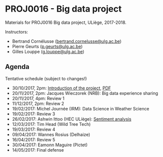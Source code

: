 # PROJ0016 - Big data project

Materials for PROJ0016 Big data project, ULiège, 2017-2018.

Instructors:
- Bertrand Cornélusse ([bertrand.cornelusse@ulg.ac.be](mailto:bertrand.cornelusse@ulg.ac.be))
- Pierre Geurts ([p.geurts@ulg.ac.be](mailto:p.geurts@ulg.ac.be))
- Gilles Louppe ([g.louppe@ulg.ac.be](mailto:g.louppe@ulg.ac.be))

## Agenda

Tentative schedule (subject to changes!)

- 30/10/2017, 2pm: [Introduction of the project](https://glouppe.github.io/proj0016-big-data-project/?p=lecture1.md), [PDF](https://glouppe.github.io/proj0016-big-data-project/pdf/lec1.pdf)
- 20/11/2017, 2pm: Jacques Wieczorek (NRB): Big data experience sharing
- 20/11/2017, 4pm: Review 1
- 11/12/2017, 2pm: Review 2
- 19/02/2017: Michel Journée (IRM): Data Science in Weather Science
- 19/02/2017: Review 3
- 26/02/2017: Ashwin Ittoo (HEC ULiège): [Sentiment analysis](https://github.com/glouppe/proj0016-big-data-project/raw/master/pdf/ittoo-sentiment-analysis.pdf)
- 12/03/2017: Tim Head (Wild Tree Tech)
- 19/03/2017: Review 4
- 09/04/2017: Wannes Rosius (Delhaize)
- 16/04/2017: Review 5
- 30/04/2017: Eamonn Maguire (Pictet)
- 14/05/2017: Final defense
